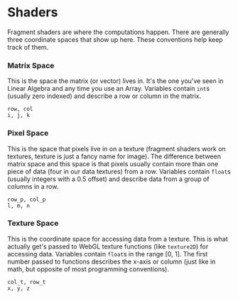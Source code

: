# Shaders
Fragment shaders are where the computations happen. There are generally three
coordinate spaces that show up here. These conventions help keep track of them.

### Matrix Space
This is the space the matrix (or vector) lives in. It's the one you've seen in
Linear Algebra and any time you use an Array. Variables contain `int`s
(usually zero indexed) and describe a row or column in the matrix.

```
row, col
i, j, k
```

### Pixel Space
This is the space that pixels live in on a texture (fragment shaders work on
textures, texture is just a fancy name for image). The difference between
matrix space and this space is that pixels usually contain more than one piece
of data (four in our data textures) from a row. Variables contain `float`s
(usually integers with a 0.5 offset) and describe data from a group of columns
in a row.

```
row_p, col_p
l, m, n
```

### Texture Space
This is the coordinate space for accessing data from a texture. This is what
actually get's passed to WebGL texture functions (like `texture2D`) for
accessing data. Variables contain `float`s in the range [0, 1]. The first
number passed to functions describes the x-axis or column (just like in math,
but opposite of most programming conventions).

```
col_t, row_t
x, y, z
```
